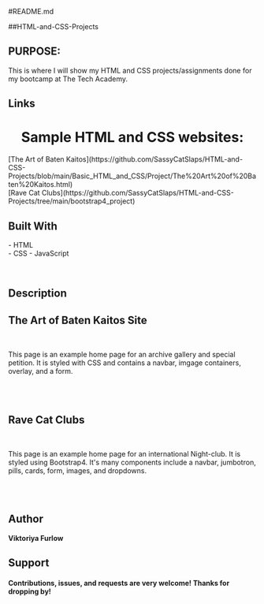 #README.md

##HTML-and-CSS-Projects

<h2>PURPOSE:</h2>

<p>This is where I will show my HTML and CSS projects/assignments done for my bootcamp at The Tech Academy.</p>


## Links

<h1 align="center">Sample HTML and CSS websites:</h1>
<p>
	[The Art of Baten Kaitos](https://github.com/SassyCatSlaps/HTML-and-CSS-Projects/blob/main/Basic_HTML_and_CSS/Project/The%20Art%20of%20Baten%20Kaitos.html)
	<br>
	[Rave Cat Clubs](https://github.com/SassyCatSlaps/HTML-and-CSS-Projects/tree/main/bootstrap4_project)
	<br>
</p>

<!-- ## Screenshots | screen shots and links coming soon -->

## Built With

<p>
- HTML<br>
- CSS
- JavaScript
<p><br>

## Description

<h2>The Art of Baten Kaitos Site</h2>
<br>
<p>This page is an example home page for an archive gallery and special petition.
It is styled with CSS and contains a navbar, imgage containers, overlay, and a form.
</p>
<br>
<br>

<h2>Rave Cat Clubs</h2>
<br>
<p>This page is an example home page for an international Night-club. It is styled
using Bootstrap4. It's many components include a navbar, jumbotron, pills, cards,
form, images, and dropdowns.
<p>
<br>
<br>

## Author

**Viktoriya Furlow**

## Support

<h4>Contributions, issues, and requests are very welcome!
Thanks for dropping by!</h4>

